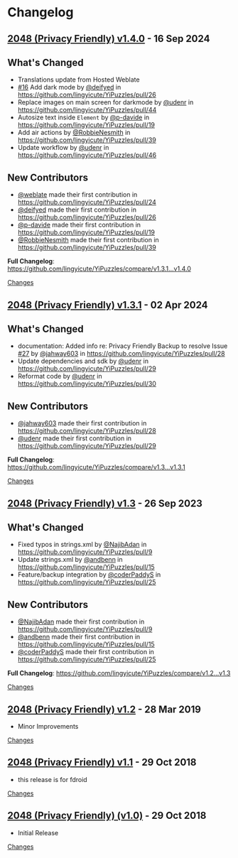# Changelog

<a name="v1.4.0"></a>
## [2048 (Privacy Friendly) v1.4.0](https://github.com/lingyicute/YiPuzzles/releases/tag/v1.4.0) - 16 Sep 2024

## What's Changed
* Translations update from Hosted Weblate
* [#16](https://github.com/lingyicute/YiPuzzles/issues/16) Add dark mode by [@deifyed](https://github.com/deifyed) in https://github.com/lingyicute/YiPuzzles/pull/26
* Replace images on main screen for darkmode by [@udenr](https://github.com/udenr) in https://github.com/lingyicute/YiPuzzles/pull/44
* Autosize text inside `Element` by [@p-davide](https://github.com/p-davide) in https://github.com/lingyicute/YiPuzzles/pull/19
* Add air actions by [@RobbieNesmith](https://github.com/RobbieNesmith) in https://github.com/lingyicute/YiPuzzles/pull/39
* Update workflow by [@udenr](https://github.com/udenr) in https://github.com/lingyicute/YiPuzzles/pull/46

## New Contributors
* [@weblate](https://github.com/weblate) made their first contribution in https://github.com/lingyicute/YiPuzzles/pull/24
* [@deifyed](https://github.com/deifyed) made their first contribution in https://github.com/lingyicute/YiPuzzles/pull/26
* [@p-davide](https://github.com/p-davide) made their first contribution in https://github.com/lingyicute/YiPuzzles/pull/19
* [@RobbieNesmith](https://github.com/RobbieNesmith) made their first contribution in https://github.com/lingyicute/YiPuzzles/pull/39

**Full Changelog**: https://github.com/lingyicute/YiPuzzles/compare/v1.3.1...v1.4.0

[Changes][v1.4.0]


<a name="v1.3.1"></a>
## [2048 (Privacy Friendly) v1.3.1](https://github.com/lingyicute/YiPuzzles/releases/tag/v1.3.1) - 02 Apr 2024

## What's Changed
* documentation: Added info re: Privacy Friendly Backup to resolve Issue [#27](https://github.com/lingyicute/YiPuzzles/issues/27) by [@jahway603](https://github.com/jahway603) in https://github.com/lingyicute/YiPuzzles/pull/28
* Update dependencies and sdk by [@udenr](https://github.com/udenr) in https://github.com/lingyicute/YiPuzzles/pull/29
* Reformat code by [@udenr](https://github.com/udenr) in https://github.com/lingyicute/YiPuzzles/pull/30

## New Contributors
* [@jahway603](https://github.com/jahway603) made their first contribution in https://github.com/lingyicute/YiPuzzles/pull/28
* [@udenr](https://github.com/udenr) made their first contribution in https://github.com/lingyicute/YiPuzzles/pull/29

**Full Changelog**: https://github.com/lingyicute/YiPuzzles/compare/v1.3...v1.3.1

[Changes][v1.3.1]


<a name="v1.3"></a>
## [2048 (Privacy Friendly) v1.3](https://github.com/lingyicute/YiPuzzles/releases/tag/v1.3) - 26 Sep 2023

## What's Changed
* Fixed typos in strings.xml by [@NajibAdan](https://github.com/NajibAdan) in https://github.com/lingyicute/YiPuzzles/pull/9
* Update strings.xml by [@andbenn](https://github.com/andbenn) in https://github.com/lingyicute/YiPuzzles/pull/15
* Feature/backup integration by [@coderPaddyS](https://github.com/coderPaddyS) in https://github.com/lingyicute/YiPuzzles/pull/25

## New Contributors
* [@NajibAdan](https://github.com/NajibAdan) made their first contribution in https://github.com/lingyicute/YiPuzzles/pull/9
* [@andbenn](https://github.com/andbenn) made their first contribution in https://github.com/lingyicute/YiPuzzles/pull/15
* [@coderPaddyS](https://github.com/coderPaddyS) made their first contribution in https://github.com/lingyicute/YiPuzzles/pull/25

**Full Changelog**: https://github.com/lingyicute/YiPuzzles/compare/v1.2...v1.3

[Changes][v1.3]


<a name="v1.2"></a>
## [2048 (Privacy Friendly) v1.2](https://github.com/lingyicute/YiPuzzles/releases/tag/v1.2) - 28 Mar 2019

- Minor Improvements

[Changes][v1.2]


<a name="v1.1"></a>
## [2048 (Privacy Friendly) v1.1](https://github.com/lingyicute/YiPuzzles/releases/tag/v1.1) - 29 Oct 2018

- this release is for fdroid

[Changes][v1.1]


<a name="v1.0"></a>
## [2048 (Privacy Friendly) (v1.0)](https://github.com/lingyicute/YiPuzzles/releases/tag/v1.0) - 29 Oct 2018

- Initial Release

[Changes][v1.0]


[v1.4.0]: https://github.com/lingyicute/YiPuzzles/compare/v1.3.1...v1.4.0
[v1.3.1]: https://github.com/lingyicute/YiPuzzles/compare/v1.3...v1.3.1
[v1.3]: https://github.com/lingyicute/YiPuzzles/compare/v1.2...v1.3
[v1.2]: https://github.com/lingyicute/YiPuzzles/compare/v1.1...v1.2
[v1.1]: https://github.com/lingyicute/YiPuzzles/compare/v1.0...v1.1
[v1.0]: https://github.com/lingyicute/YiPuzzles/tree/v1.0

<!-- Generated by https://github.com/rhysd/changelog-from-release v3.7.2 -->
